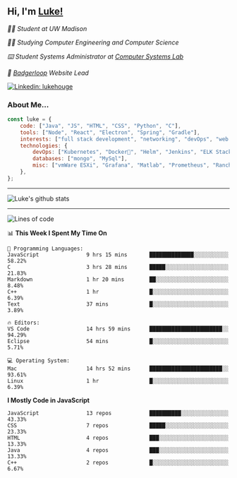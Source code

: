 <h2> Hi, I'm <a href="https://www.lukehouge.com">Luke!</a></h2>

<p><em>👨‍🎓 Student at UW Madison</em></p>
<p><em>🧑‍💻 Studying Computer Engineering and Computer Science</em></p>
<p><em>⌨️ Student Systems Administrator at <a href="https://csl.cs.wisc.edu/">Computer Systems Lab</a></em></p>
<p><em>🚆  <a href="https://badgerloop.com">Badgerloop</a> Website Lead</em></p>


[![Linkedin: lukehouge](https://img.shields.io/badge/-lukehouge-blue?style=flat-square&logo=Linkedin&logoColor=white&link=https://www.linkedin.com/in/lukehouge/)](https://www.linkedin.com/in/lukehouge/)

### About Me...  

```javascript
const luke = {
    code: ["Java", "JS", "HTML", "CSS", "Python", "C"],
    tools: ["Node", "React", "Electron", "Spring", "Gradle"],
    interests: ["full stack development", "networking", "devOps", "web dev", "photography"],
    technologies: {
        devOps: ["Kubernetes", "Docker🐳", "Helm", "Jenkins", "ELK Stack"],
        databases: ["mongo", "MySql"],
        misc: ["vmWare ESXi", "Grafana", "Matlab", "Prometheus", "Rancher", "Cisco"]
    },
};
```
---

![Luke's github stats](https://github-readme-stats.vercel.app/api?username=lukehouge&show_icons=true&theme=dracula)

---

<!--START_SECTION:waka-->
![Lines of code](https://img.shields.io/badge/From%20Hello%20World%20I%27ve%20Written-382607%20lines%20of%20code-blue)

📊 **This Week I Spent My Time On** 

```text
💬 Programming Languages: 
JavaScript               9 hrs 15 mins       ██████████████░░░░░░░░░░░   58.22% 
C                        3 hrs 28 mins       █████░░░░░░░░░░░░░░░░░░░░   21.83% 
Markdown                 1 hr 20 mins        ██░░░░░░░░░░░░░░░░░░░░░░░   8.48% 
C++                      1 hr                █░░░░░░░░░░░░░░░░░░░░░░░░   6.39% 
Text                     37 mins             █░░░░░░░░░░░░░░░░░░░░░░░░   3.89%

🔥 Editors: 
VS Code                  14 hrs 59 mins      ███████████████████████░░   94.29% 
Eclipse                  54 mins             █░░░░░░░░░░░░░░░░░░░░░░░░   5.71%

💻 Operating System: 
Mac                      14 hrs 52 mins      ███████████████████████░░   93.61% 
Linux                    1 hr                █░░░░░░░░░░░░░░░░░░░░░░░░   6.39%

```

**I Mostly Code in JavaScript** 

```text
JavaScript               13 repos            ██████████░░░░░░░░░░░░░░░   43.33% 
CSS                      7 repos             █████░░░░░░░░░░░░░░░░░░░░   23.33% 
HTML                     4 repos             ███░░░░░░░░░░░░░░░░░░░░░░   13.33% 
Java                     4 repos             ███░░░░░░░░░░░░░░░░░░░░░░   13.33% 
C++                      2 repos             █░░░░░░░░░░░░░░░░░░░░░░░░   6.67%

```



<!--END_SECTION:waka-->
